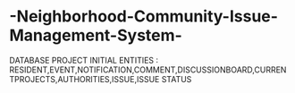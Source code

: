 # -Neighborhood-Community-Issue-Management-System-
DATABASE PROJECT 
INITIAL ENTITIES  : RESIDENT,EVENT,NOTIFICATION,COMMENT,DISCUSSIONBOARD,CURRENTPROJECTS,AUTHORITIES,ISSUE,ISSUE STATUS

